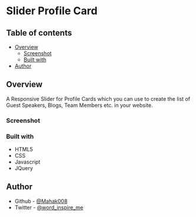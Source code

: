 # Slider Profile Card

## Table of contents

- [Overview](#overview)
  - [Screenshot](#screenshot)
  - [Built with](#built-with)
- [Author](#author)

## Overview

A Responsive Slider for Profile Cards which you can use to create the list of Guest Speakers, Blogs, Team Members etc. in your website.

### Screenshot


### Built with

- HTML5
- CSS
- Javascript
- JQuery

## Author

- Github - [@Mahak008](https://www.github.com/Mahak008)
- Twitter - [@word_inspire_me](https://twitter.com/word_inspire_me)